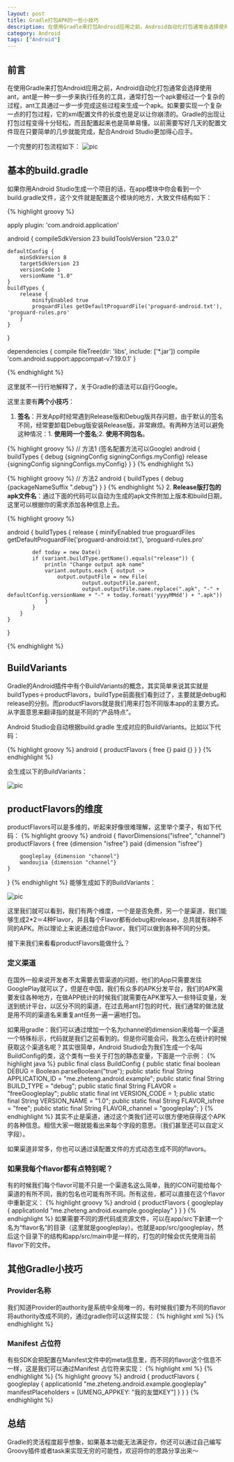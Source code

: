 ```yaml
---
layout: post
title: Gradle打包APK的一些小技巧
description: 在使用Gradle来打包Android应用之前，Android自动化打包通常会选择使用ant，ant是一种一步一步来执行任务的工具，通常打包一个apk要经过一个复杂的过程，ant工具通过一步一步完成这些过程来生成一个apk。如果要实现一个复杂一点的打包过程，它的xml配置文件的长度也是足以让你崩溃的。Gradle的出现让打包过程变得十分轻松，而且配置起来也是简单易懂。以前需要写好几天的配置文件现在只要简单的几步就能完成，配合Android Studio更加得心应手。
category: Android
tags: ["Android"]
---
```


## 前言

在使用Gradle来打包Android应用之前，Android自动化打包通常会选择使用ant，ant是一种一步一步来执行任务的工具，通常打包一个apk要经过一个复杂的过程，ant工具通过一步一步完成这些过程来生成一个apk。如果要实现一个复杂一点的打包过程，它的xml配置文件的长度也是足以让你崩溃的。Gradle的出现让打包过程变得十分轻松，而且配置起来也是简单易懂。以前需要写好几天的配置文件现在只要简单的几步就能完成，配合Android Studio更加得心应手。

一个完整的打包流程如下：
![pic](https://github.com/junyuecao/private-static/blob/master/20160301a.png?raw=true)

## 基本的build.gradle

如果你用Android Studio生成一个项目的话，在app模块中你会看到一个build.gradle文件，这个文件就是配置这个模块的地方，大致文件结构如下：

{% highlight groovy %}
    
apply plugin: 'com.android.application'

android {
    compileSdkVersion 23
    buildToolsVersion "23.0.2"

    defaultConfig {
        minSdkVersion 8
        targetSdkVersion 23
        versionCode 1
        versionName "1.0"
    }
    buildTypes {
        release {
            minifyEnabled true
            proguardFiles getDefaultProguardFile('proguard-android.txt'), 'proguard-rules.pro'
        }
    }
}

dependencies {
    compile fileTree(dir: 'libs', include: ['*.jar'])
    compile 'com.android.support:appcompat-v7:19.0.1'
}

{% endhighlight %}

这里就不一行行地解释了，关于Gradle的语法可以自行Google。

这里主要有**两个小技巧**：

 1. **签名**：开发App时经常遇到Release版和Debug版共存问题，由于默认的签名不同，经常要卸载Debug版安装Release版，非常麻烦。有两种方法可以避免这种情况：1. **使用同一个签名**;2. **使用不同包名**。

{% highlight groovy %}
// 方法1 (签名配置方法可以Google)
android {
   buildTypes {
       debug {signingConfig signingConfigs.myConfig}
       release {signingConfig signingConfigs.myConfig}
   }
}
{% endhighlight %}

{% highlight groovy %}
// 方法2 
android {
   buildTypes {
       debug {packageNameSuffix ".debug"}
   }
}
{% endhighlight %}
 2. **Release版打包的apk文件名**：通过下面的代码可以自动为生成的apk文件附加上版本和build日期，这里可以根据你的需求添加各种信息上去。

{% highlight groovy %}

android {
    buildTypes {
        release {
            minifyEnabled true
            proguardFiles getDefaultProguardFile('proguard-android.txt'), 'proguard-rules.pro'

            def today = new Date()
            if (variant.buildType.getName().equals("release")) {
                println "Change output apk name"
                variant.outputs.each { output ->
                    output.outputFile = new File(
                            output.outputFile.parent,
                            output.outputFile.name.replace(".apk", "-" + defaultConfig.versionName + "-" + today.format('yyyyMMdd') + ".apk"))
                }
            }
        }
    }
}

{% endhighlight %}

## BuildVariants

Gradle的Android插件中有个BuildVariants的概念，其实简单来说其实就是buildTypes＋productFlavors，buildType前面我们看到过了，主要就是debug和release的分别。而productFlavors就是我们用来打包不同版本app的主要方式。从字面意思来翻译指的就是不同的“产品特点”。

Android Studio会自动根据build.gradle 生成对应的BuildVariants。比如以下代码：

{% highlight groovy %}
android {
    productFlavors {
        free {}
        paid {}
    }
}
{% endhighlight %}

会生成以下的BuildVariants：

![pic](https://github.com/junyuecao/private-static/blob/master/20160301b.png?raw=true)

## productFlavors的维度

productFlavors可以是多维的，听起来好像很难理解，这里举个栗子，有如下代码：
{% highlight groovy %}
android {
    flavorDimensions("isfree", "channel")
    productFlavors {
        free {dimension "isfree"}
        paid {dimension "isfree"}

        googleplay {dimension "channel"}
        wandoujia {dimension "channel"}
    }
}
{% endhighlight %}
能够生成如下的BuildVariants：

![pic](https://github.com/junyuecao/private-static/blob/master/20160301c.png?raw=true)

这里我们就可以看到，我们有两个维度，一个是是否免费，另一个是渠道，我们能够生成2*2＝4种Flavor，并且每个Flavor都有debug和release，总共就有8种不同的APK。所以理论上来说通过组合Flavor，我们可以做到各种不同的分类。

接下来我们来看看productFlavors能做什么？
### 定义渠道

在国外一般来说开发者不太需要去管渠道的问题，他们的App只需要发往GooglePlay就可以了，但是在中国，我们有众多的APK分发平台，我们的APK需要发往各种地方，在做APP统计的时候我们就需要在APK里写入一些特征变量，发送到统计平台，以区分不同的渠道，在过去用ant打包的时代，我们通常的做法就是用不同的渠道名来重复ant任务一遍一遍地打包。

如果用gradle：我们可以通过增加一个名为channel的dimension来给每一个渠道一个特殊标示，代码就是我们之前看到的。但是你可能会问，我怎么在统计的时候获取这个渠道名呢？其实很简单，Android Studio会为我们生成一个名叫BuildConfig的类，这个类有一些关于打包的静态变量，下面是一个示例：
{% highlight java %}
public final class BuildConfig {
  public static final boolean DEBUG = Boolean.parseBoolean("true");
  public static final String APPLICATION_ID = "me.zheteng.android.example";
  public static final String BUILD_TYPE = "debug";
  public static final String FLAVOR = "freeGoogleplay";
  public static final int VERSION_CODE = 1;
  public static final String VERSION_NAME = "1.0";
  public static final String FLAVOR_isfree = "free";
  public static final String FLAVOR_channel = "googleplay";
}
{% endhighlight %}
其实不止是渠道，通过这个类我们还可以很方便地获得这个APK的各种信息。相信大家一眼就能看出来每个字段的意思。（我们甚至还可以自定义字段）。

如果渠道非常多，你也可以通过读配置文件的方式动态生成不同的flavors。

### 如果我每个flavor都有点特别呢？

有的时候我们每个flavor可能不只是一个渠道名这么简单，我的ICON可能给每个渠道的有所不同，我的包名也可能有所不同。所有这些，都可以直接在这个flavor中重新定义：
{% highlight groovy %}
android {
    productFlavors {
        googleplay {
            applicationId "me.zheteng.android.example.googleplay"
        }
    }
}
{% endhighlight %}
如果需要不同的源代码或资源文件，可以在app/src下新建一个名为“flavor名”的目录（这里就是googleplay）。也就是app/src/googleplay，然后这个目录下的结构和app/src/main中是一样的，打包的时候会优先使用当前flavor下的文件。

## 其他Gradle小技巧

### Provider名称

我们知道Provider的authority是系统中全局唯一的，有时候我们要为不同的flavor将authority改成不同的，通过gradle你可以这样实现：
{% highlight xml %}
<provider
    android:exported="true"
    android:name="com.path.to.my.Provider"
    android:authorities="${applicationId}.provider"/>
{% endhighlight %}

### Manifest 占位符

有些SDK会把配置在Manifest文件中的meta信息里，而不同的flavor这个信息不一样，这是我们可以通过Manifest 占位符来实现：
{% highlight xml %}
<meta-data android:value="${UMENG_APPKEY}" android:name="UMENG_APPKEY"/>
{% endhighlight %}
{% highlight groovy %}
android {
    productFlavors {
        googleplay {
            applicationId "me.zheteng.android.example.googleplay"
            manifestPlaceholders = [UMENG_APPKEY: "我的友盟KEY"]
        }
    }
}
{% endhighlight %}

## 总结
Gradle的灵活程度超乎想象，如果基本功能无法满足你，你还可以通过自己编写Groovy插件或者task来实现无穷的可能性，欢迎将你的思路分享出来～






